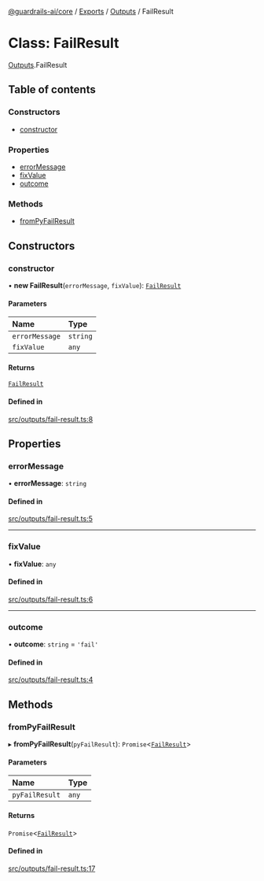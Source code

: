 [@guardrails-ai/core](../README.md) / [Exports](../modules.md) / [Outputs](../modules/Outputs.md) / FailResult

# Class: FailResult

[Outputs](../modules/Outputs.md).FailResult

## Table of contents

### Constructors

- [constructor](Outputs.FailResult.md#constructor)

### Properties

- [errorMessage](Outputs.FailResult.md#errormessage)
- [fixValue](Outputs.FailResult.md#fixvalue)
- [outcome](Outputs.FailResult.md#outcome)

### Methods

- [fromPyFailResult](Outputs.FailResult.md#frompyfailresult)

## Constructors

### constructor

• **new FailResult**(`errorMessage`, `fixValue`): [`FailResult`](Outputs.FailResult.md)

#### Parameters

| Name | Type |
| :------ | :------ |
| `errorMessage` | `string` |
| `fixValue` | `any` |

#### Returns

[`FailResult`](Outputs.FailResult.md)

#### Defined in

[src/outputs/fail-result.ts:8](https://github.com/guardrails-ai/guardrails-js/blob/d45499d/src/outputs/fail-result.ts#L8)

## Properties

### errorMessage

• **errorMessage**: `string`

#### Defined in

[src/outputs/fail-result.ts:5](https://github.com/guardrails-ai/guardrails-js/blob/d45499d/src/outputs/fail-result.ts#L5)

___

### fixValue

• **fixValue**: `any`

#### Defined in

[src/outputs/fail-result.ts:6](https://github.com/guardrails-ai/guardrails-js/blob/d45499d/src/outputs/fail-result.ts#L6)

___

### outcome

• **outcome**: `string` = `'fail'`

#### Defined in

[src/outputs/fail-result.ts:4](https://github.com/guardrails-ai/guardrails-js/blob/d45499d/src/outputs/fail-result.ts#L4)

## Methods

### fromPyFailResult

▸ **fromPyFailResult**(`pyFailResult`): `Promise`\<[`FailResult`](Outputs.FailResult.md)\>

#### Parameters

| Name | Type |
| :------ | :------ |
| `pyFailResult` | `any` |

#### Returns

`Promise`\<[`FailResult`](Outputs.FailResult.md)\>

#### Defined in

[src/outputs/fail-result.ts:17](https://github.com/guardrails-ai/guardrails-js/blob/d45499d/src/outputs/fail-result.ts#L17)
